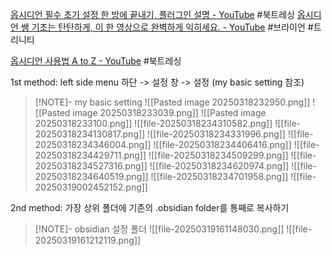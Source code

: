 [옵시디언 필수 초기 설정 한 방에 끝내기, 플러그인 설명 - YouTube](https://www.youtube.com/watch?v=RKKVIyZUuVw&list=PL-KPFbwFiAWA3bR3QSK3w6r_XM0KRzEFl&index=2) #북트레싱
[옵시디언 쌩 기초는 탄탄하게, 이 한 영상으로 완벽하게 익히세요. - YouTube](https://www.youtube.com/watch?v=KA1xjWQsex8&t=145s) #브라이언 #트리니티

[옵시디언 사용법 A to Z - YouTube](https://www.youtube.com/playlist?list=PL-KPFbwFiAWA3bR3QSK3w6r_XM0KRzEFl) #북트레싱 

1st method:  left side menu 하단 -> 설정 창 -> 설정 (my basic setting 참조)

> [!NOTE]- my basic setting
>![[Pasted image 20250318232950.png]]
>![[Pasted image 20250318233039.png]]
>![[Pasted image 20250318233100.png]]
>![[file-20250318234310582.png]]
>![[file-20250318234130817.png]]
>![[file-20250318234331996.png]]
>![[file-20250318234346004.png]]
>![[file-20250318234406416.png]]
>![[file-20250318234429711.png]]
>![[file-20250318234509299.png]]
>![[file-20250318234527316.png]]
>![[file-20250318234620974.png]]
>![[file-20250318234640519.png]]
>![[file-20250318234701958.png]]
>![[file-20250319002452152.png]]

2nd method: 가장 상위 폴더에 기존의 .obsidian folder를 통째로 복사하기

> [!NOTE]- obsidian 설정 폴더
> ![[file-20250319161148030.png]]
> ![[file-20250319161212119.png]]
> >
